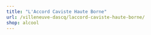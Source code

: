 ```yaml
---
title: "L'Accord Caviste Haute Borne"
url: /villeneuve-dascq/laccord-caviste-haute-borne/
shop: alcool
---
```

